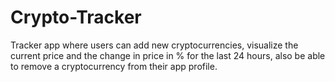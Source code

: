 # Crypto-Tracker
Tracker app where users can add new cryptocurrencies, visualize the current price and the change in price in % for the last 24 hours, also be able to remove a cryptocurrency from their app profile.
